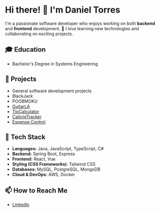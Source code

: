 # Hi there! 👋 I'm Daniel Torres

I'm a passionate software developer who enjoys working on both **backend** and **frontend** development. 🚀
I love learning new technologies and collaborating on exciting projects.

## 🎓 Education
- Bachelor's Degree in Systems Engineering

## 🔭 Projects
- General software development projects
- BlackJack
- POOBMOKU
- [GuitarLA](https://guitarla-dst.netlify.app/)
- [TipCalculator](https://tipcalculator-dst.netlify.app/)
- [CalorieTracker](https://calorie-tracker-dst.netlify.app/)
- [Expense Control](https://expense-control-dst.netlify.app/)


## 🔧 Tech Stack

- **Languages:** Java, JavaScript, TypeScript, C#
- **Backend:** Spring Boot, Express
- **Frontend:** React, Vue
- **Styling (CSS Frameworks)**: Tailwind CSS
- **Databases:** MySQL, PostgreSQL, MongoDB
- **Cloud & DevOps:** AWS, Docker

## 📫 How to Reach Me
- [LinkedIn](https://www.linkedin.com/in/daniel-santiago-torres-acosta-7932592b4/)



